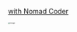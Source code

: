[with Nomad Coder](https://nomadcoders.co/react-native-for-beginners/lobby)

<img src="https://user-images.githubusercontent.com/70627979/152466148-a6c22ba0-0230-4be7-b6f1-263f4b4a4244.png" alt="image" style="zoom:25%;" />